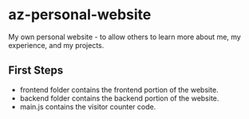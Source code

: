 # az-personal-website
My own personal website - to allow others to learn more about me, my experience, and my projects.

## First Steps

- frontend folder contains the frontend portion of the website.
- backend folder contains the backend portion of the website.
- main.js contains the visitor counter code.
